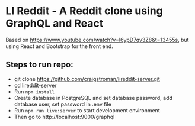 # LI Reddit - A Reddit clone using GraphQL and React

Based on https://www.youtube.com/watch?v=I6ypD7qv3Z8&t=13455s, but using React and Bootstrap for the front end.

## Steps to run repo:

- git clone https://github.com/craigstroman/lireddit-server.git
- cd lireddit-server
- Run `npm install`
- Create database in PostgreSQL and set database password, add database user, set password in .env file
- Run `npm run live:server` to start development environment
- Then go to http://localhost:9000/graphql
